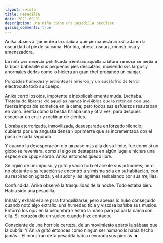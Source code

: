 ```yaml
---
layout: relato
title: Pesadilla
date: 2021-09-01
description: Una niña tiene una pesadilla peculiar.
giscus_comments: true
---
```


<p class="first">Anika observó fijamente a la criatura que permanecía arrodillada en la oscuridad al pie de su cama. Hórrida, obesa, oscura, monstruosa y amenazadora.</p>

La niña permanecía petrificada mientras aquella criatura sarnosa se metía a la boca babeante sus pequeños pies descalzos, moviendo sus largos y anormales dedos como lo hiciera un gran chef probando un manjar.

Punzadas húmedas y ardientes la hirieron, y un escalofrío de terror electrocutó todo su cuerpo. 

Anika cerró los ojos, impotente e inexplicablemente muda. Luchaba. Trataba de librarse de aquellas manos invisibles que la retenían con una fuerza imposible sometida en la cama; pero todos sus esfuerzos resultaban en vano. Sentía cómo la bestia halaba una y otra vez, para después escuchar un crujir y rechinar de dientes. 

Lloraba aterrorizada, inmovilizada, desesperada en forzado silencio; cubierta por una angustia densa y oprimente que se incrementaba con el paso de cada segundo.

Y cuando la desesperación dio un paso más allá de su límite, fue como si un globo se reventara, como si algo se destapara en algún lugar e hiciera una especie de «pop» sordo. Anika entonces quedó libre. 

Se irguió de un impulso, y gritó y vació todo el aire de sus pulmones; pero no obstante a su reacción se encontró a sí misma sola en su habitación, con su respiración agitada, y el sudor y las lágrimas resbalando por sus mejillas. 

Confundida, Anika observó la tranquilidad de la noche. Todo estaba bien. Había sido una pesadilla.

Inhaló y exhaló el aire para tranquilizarse, pero apenas lo hubo conseguido cuando notó algo extraño: una humedad tibia y viscosa bañaba sus muslos. Entornó los ojos en la penumbra y estiró la mano para palpar la cama con ella. Su corazón dio un vuelco cuando hizo contacto. 

Consciente de una horrible certeza, de un movimiento apartó la sábana que la cubría. Y Anika gritó entonces como ningún ser humano lo había hecho jamás... El monstruo de la pesadilla había devorado sus piernas. ∎